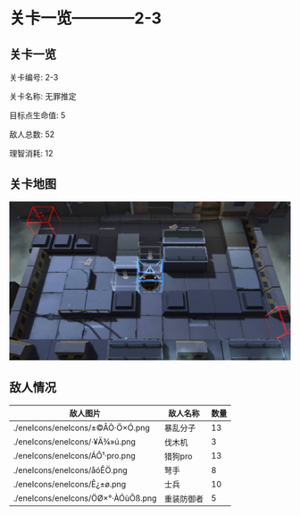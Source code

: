 # 关卡一览————2-3


## 关卡一览

关卡编号: 2-3

关卡名称: 无罪推定

目标点生命值: 5

敌人总数: 52

理智消耗: 12


## 关卡地图
![2-3](./oprMap/2-3.png)

## 敌人情况

| 敌人图片 | 敌人名称 | 数量  |
|---------|-----|-----|
| ./eneIcons/eneIcons/±©ÂÒ·Ö×Ó.png| 暴乱分子  |   13  |
| ./eneIcons/eneIcons/·¥Ä¾»ú.png| 伐木机  |   3  |
| ./eneIcons/eneIcons/ÁÔ¹·pro.png| 猎狗pro  |   13  |
| ./eneIcons/eneIcons/åóÊÖ.png| 弩手  |   8  |
| ./eneIcons/eneIcons/Ê¿±ø.png| 士兵  |   10  |
| ./eneIcons/eneIcons/ÖØ×°·ÀÓùÕß.png| 重装防御者  |   5  |
